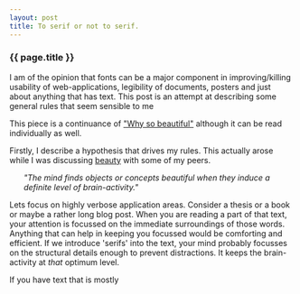 ```yaml
---
layout: post
title: To serif or not to serif.
---
```


### {{ page.title }}

I am of the opinion that fonts can be a major component in improving/killing usability of web-applications, legibility of documents, posters and just about anything that has text. This post is an attempt at describing some general rules that seem sensible to me

This piece is a continuance of ["Why so beautiful"][1] although it can be read individually as well. 

Firstly, I describe a hypothesis that drives my rules.  This actually arose while I was discussing [beauty][1] with some of my peers.  

<div style="width: 90%; margin:auto;">

_"The mind finds objects or concepts beautiful when they induce a definite level of brain-activity."_

</div>

Lets focus on highly verbose application areas.  Consider a thesis or a book or maybe a rather long blog post.  When you are reading a part of that text, your attention is focussed on the immediate surroundings of those words.  Anything that can help in keeping you focussed would be comforting and efficient.  If we introduce 'serifs' into the text, your mind probably focusses on the structural details enough to prevent distractions.  It keeps the brain-activity at _that_ optimum level.

If you have text that is mostly

[1]: /archive/7.html
